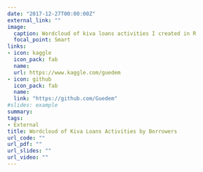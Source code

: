 ```yaml
---
date: "2017-12-27T00:00:00Z"
external_link: ""
image:
  caption: Wordcloud of kiva loans activities I created in R
  focal_point: Smart
links:
- icon: kaggle
  icon_pack: fab
  name:
  url: https://www.kaggle.com/guedem
- icon: github
  icon_pack: fab
  name: 
  link: "https://github.com/Guedem"
#slides: example
summary:
tags:
- External
title: Wordcloud of Kiva Loans Activities by Borrowers
url_code: ""
url_pdf: ""
url_slides: ""
url_video: ""
---
```





